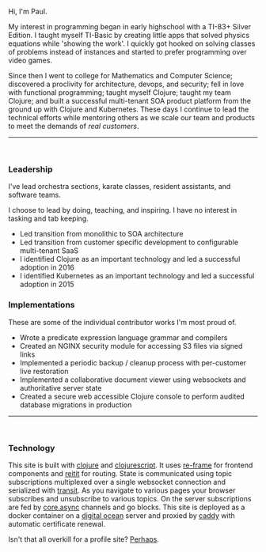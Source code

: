Hi, I'm Paul.

My interest in programming began in early highschool with a TI-83+ Silver Edition.
I taught myself TI-Basic by creating little apps that solved physics equations
while 'showing the work'. I quickly got hooked on solving classes of problems instead
of instances and started to prefer programming over video games.

Since then I went to college for Mathematics and Computer Science; discovered a proclivity for architecture, devops, and security; fell in love with 
functional programming; taught myself Clojure; taught my team Clojure; and built a successful multi-tenant
SOA product platform from the ground up with Clojure and Kubernetes. These days I continue
to lead the technical efforts while mentoring others as we scale our team and products to meet
the demands of *real customers*.

___

<br/>

### Leadership

I've lead orchestra sections, karate classes, resident assistants, and software teams. 

I choose to lead by doing, teaching, and inspiring. I have no interest in tasking and tab keeping.

- Led transition from monolithic to SOA architecture
- Led transition from customer specific development to configurable multi-tenant SaaS
- I identified Clojure as an important technology and led a successful adoption in 2016
- I identified Kubernetes as an important technology and led a successful adoption in 2015

### Implementations

These are some of the individual contributor works I'm most proud of.

- Wrote a predicate expression language grammar and compilers
- Created an NGINX security module for accessing S3 files via signed links
- Implemented a periodic backup / cleanup process with per-customer live restoration
- Implemented a collaborative document viewer using websockets and authoritative server state
- Created a secure web accessible Clojure console to perform audited database migrations in production


___

<br/>

### Technology

This site is built with [clojure](https://clojure.org/about/rationale) and
[clojurescript](https://clojurescript.org/about/rationale). It uses [re-frame](https://github.com/Day8/re-frame) 
for frontend components and [reitit](https://github.com/metosin/reitit) for routing. State is 
communicated using topic subscriptions multiplexed over a single websocket connection and serialized 
with [transit](https://github.com/cognitect/transit-format). As you navigate to various pages your 
browser subscribes and unsubscribe to various topics. On the server subscriptions are fed by 
[core.async](https://github.com/clojure/core.async) channels and go blocks. This site is deployed
as a docker container on a [digital ocean](https://www.digitalocean.com/) server and proxied by 
[caddy](https://caddyserver.com/) with automatic certificate renewal.

Isn't that all overkill for a profile site? [Perhaps](https://www.youtube.com/watch?v=KwIo9Y9iJ6A).